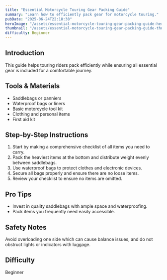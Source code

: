 ```yaml
---
title: "Essential Motorcycle Touring Gear Packing Guide"
summary: "Learn how to efficiently pack gear for motorcycle touring."
pubDate: "2025-06-24T22:18:38"
heroImage: "/assets/essential-motorcycle-touring-gear-packing-guide-hero.jpg"
thumbnail: "/assets/essential-motorcycle-touring-gear-packing-guide-thumb.jpg"
difficulty: Beginner
---
```


<h2>Introduction</h2>
<p>This guide helps touring riders pack efficiently while ensuring all essential gear is included for a comfortable journey.</p>
<h2>Tools & Materials</h2>
<ul>
  <li>Saddlebags or panniers</li>
  <li>Waterproof bags or liners</li>
  <li>Basic motorcycle tool kit</li>
  <li>Clothing and personal items</li>
  <li>First aid kit</li>
</ul>
<h2>Step-by-Step Instructions</h2>
<ol>
  <li>Start by making a comprehensive checklist of all items you need to carry.</li>
  <li>Pack the heaviest items at the bottom and distribute weight evenly between saddlebags.</li>
  <li>Use waterproof bags to protect clothes and electronic devices.</li>
  <li>Secure all bags properly and ensure there are no loose items.</li>
  <li>Review your checklist to ensure no items are omitted.</li>
</ol>
<h2>Pro Tips</h2>
<ul>
  <li>Invest in quality saddlebags with ample space and waterproofing.</li>
  <li>Pack items you frequently need easily accessible.</li>
</ul>
<h2>Safety Notes</h2>
<p>Avoid overloading one side which can cause balance issues, and do not obstruct lights or indicators with luggage.</p>
<h2>Difficulty</h2>
<p>Beginner</p>